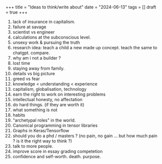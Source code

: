 +++
title = "Ideas to think/write about"
date = "2024-06-13"
tags = []
draft = true
+++

1. lack of insurance in capitalism.
2. failure at savage
3. scientist vs engineer
4. calculations at the subconscious level.
5. unsexy work & pursuing the truth
6. research idea: teach a child a new made up concept. teach the same to chatgpt. compare.
7. why am i not a builder ? 
8. lost time
9. staying away from family.
10. details vs big picture
11. greed vs fear 
12. knowledge < understanding < experience
13. capitalism, globalisation, technology
14. earn the right to work on interesting problems
15. intellectual honesty, no affectation
16. do hard things. (if they are worth it)
17. what something is not
18. habits
19. "archetypal roles" in the world.
20. Canonical programming in tensor libraries
21. Graphs in Keras/Tensorflow
22. should you do a phd / masters ? (no pain, no gain ... but how much pain ? is it the right way to think ?)
23. talk to more people.
24. improve score in essay grading competetion
25. confidence and self-worth. death. purpose.